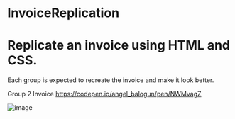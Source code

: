 # InvoiceReplication
# Replicate an invoice using HTML and CSS. 
Each group is expected to recreate the invoice and make it look better.

Group 2 Invoice https://codepen.io/angel_balogun/pen/NWMvagZ

![image](https://user-images.githubusercontent.com/106031966/191202987-15980776-e650-460c-b305-bb9b5ecf84f4.png)
